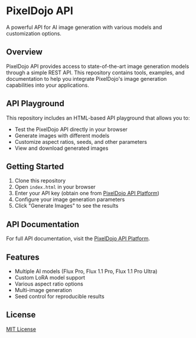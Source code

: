 # PixelDojo API

A powerful API for AI image generation with various models and customization options.

## Overview

PixelDojo API provides access to state-of-the-art image generation models through a simple REST API. This repository contains tools, examples, and documentation to help you integrate PixelDojo's image generation capabilities into your applications.

## API Playground

This repository includes an HTML-based API playground that allows you to:

- Test the PixelDojo API directly in your browser
- Generate images with different models
- Customize aspect ratios, seeds, and other parameters
- View and download generated images

## Getting Started

1. Clone this repository
2. Open `index.html` in your browser
3. Enter your API key (obtain one from [PixelDojo API Platform](https://pixeldojo.ai/api-platform))
4. Configure your image generation parameters
5. Click "Generate Images" to see the results

## API Documentation

For full API documentation, visit the [PixelDojo API Platform](https://pixeldojo.ai/api-platform).

## Features

- Multiple AI models (Flux Pro, Flux 1.1 Pro, Flux 1.1 Pro Ultra)
- Custom LoRA model support
- Various aspect ratio options
- Multi-image generation
- Seed control for reproducible results

## License

[MIT License](LICENSE) 